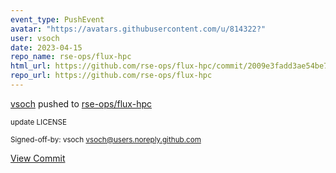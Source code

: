 ```yaml
---
event_type: PushEvent
avatar: "https://avatars.githubusercontent.com/u/814322?"
user: vsoch
date: 2023-04-15
repo_name: rse-ops/flux-hpc
html_url: https://github.com/rse-ops/flux-hpc/commit/2009e3fadd3ae54be7b09664b22c24b96825a97b
repo_url: https://github.com/rse-ops/flux-hpc
---
```


<a href='https://github.com/vsoch' target='_blank'>vsoch</a> pushed to <a href='https://github.com/rse-ops/flux-hpc' target='_blank'>rse-ops/flux-hpc</a>

<small>update LICENSE

Signed-off-by: vsoch <vsoch@users.noreply.github.com></small>

<a href='https://github.com/rse-ops/flux-hpc/commit/2009e3fadd3ae54be7b09664b22c24b96825a97b' target='_blank'>View Commit</a>